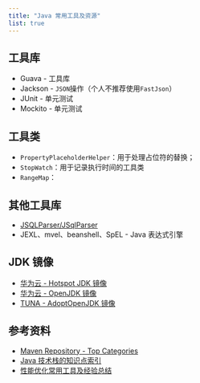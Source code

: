 ```yaml
---
title: "Java 常用工具及资源"
list: true
---
```


## 工具库

- Guava - 工具库
- Jackson - `JSON`操作（个人不推荐使用`FastJson`）
- JUnit - 单元测试
- Mockito - 单元测试

## 工具类

- `PropertyPlaceholderHelper`：用于处理占位符的替换；
- `StopWatch`：用于记录执行时间的工具类
- `RangeMap`：

## 其他工具库

- [JSQLParser/JSqlParser](https://github.com/JSQLParser/JSqlParser)
- JEXL、mvel、beanshell、SpEL - Java 表达式引擎

## JDK 镜像

- [华为云 - Hotspot JDK 镜像](https://repo.huaweicloud.com/java/jdk/)
- [华为云 - OpenJDK 镜像](https://mirrors.huaweicloud.com/openjdk/)
- [TUNA - AdoptOpenJDK 镜像](https://mirrors.tuna.tsinghua.edu.cn/AdoptOpenJDK/)

## 参考资料

- [Maven Repository - Top Categories](https://mvnrepository.com/open-source)
- [Java 技术栈的知识点索引](https://awesome-wiki.github.io/awesome-wiki-java/#/)
- [性能优化常用工具及经验总结](https://mp.weixin.qq.com/s?__biz=MzU4NzU0MDIzOQ==&mid=2247488458&idx=4&sn=a706fd5512dacdb2e07a1d0f7ccefc69&chksm=fdeb21aaca9ca8bc0a6b76b8b3d4551e31bfb2c1baa41f688ec16a65dc2bc49bbe5f1883e66d&token=1983052188&lang=zh_CN#rd)